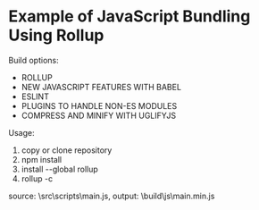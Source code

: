 # Example of JavaScript Bundling Using Rollup

Build options:
* ROLLUP
* NEW JAVASCRIPT FEATURES WITH BABEL
* ESLINT
* PLUGINS TO HANDLE NON-ES MODULES
* COMPRESS AND MINIFY WITH UGLIFYJS

Usage:
1) copy or clone repository
2) npm install
3) install --global rollup
4) rollup -c

source: \src\scripts\main.js,
output: \build\js\main.min.js
